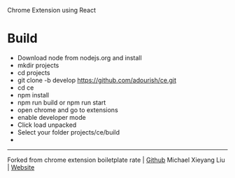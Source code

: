 
Chrome Extension using React

# Build
- Download node from nodejs.org and install
- mkdir projects
- cd projects
- git clone -b develop https://github.com/adourish/ce.git
- cd ce
- npm install
- npm run build or npm run start 
- open chrome and go to extensions
- enable developer mode
- Click load unpacked
- Select your folder projects/ce/build
- 



---
Forked from chrome extension boiletplate rate | [Github](https://github.com/lxieyang/chrome-extension-boilerplate-react)
Michael Xieyang Liu | [Website](https://lxieyang.github.io)
